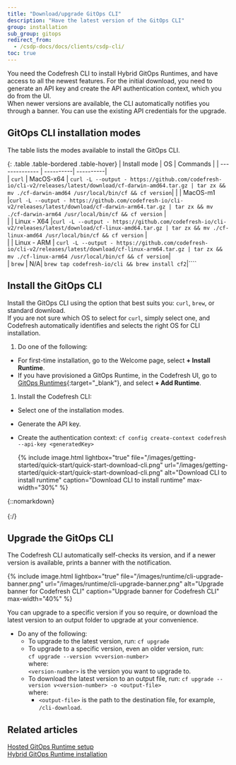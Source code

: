 ```yaml
---
title: "Download/upgrade GitOps CLI"
description: "Have the latest version of the GitOps CLI"
group: installation
sub_group: gitops
redirect_from:
  - /csdp-docs/docs/clients/csdp-cli/
toc: true
---
```


You need the Codefresh CLI to install Hybrid GitOps Runtimes, and have access to all the newest features. 
For the initial download, you need to generate an API key and create the API authentication context, which you do from the UI.  
When newer versions are available, the CLI automatically notifies you through a banner. You can use the existing API credentials for the upgrade. 


## GitOps CLI installation modes
The table lists the modes available to install the GitOps CLI.

{: .table .table-bordered .table-hover}
| Install mode | OS       | Commands |
| -------------- | ----------| ----------|  
| `curl`         | MacOS-x64 |  `curl -L --output - https://github.com/codefresh-io/cli-v2/releases/latest/download/cf-darwin-amd64.tar.gz | tar zx && mv ./cf-darwin-amd64 /usr/local/bin/cf && cf version`|
|             | MacOS-m1 |`curl -L --output - https://github.com/codefresh-io/cli-v2/releases/latest/download/cf-darwin-arm64.tar.gz | tar zx && mv ./cf-darwin-arm64 /usr/local/bin/cf && cf version` |          
|             | Linux - X64 |`curl -L --output - https://github.com/codefresh-io/cli-v2/releases/latest/download/cf-linux-amd64.tar.gz | tar zx && mv ./cf-linux-amd64 /usr/local/bin/cf && cf version` |       
|              | Linux - ARM  |  `curl -L --output - https://github.com/codefresh-io/cli-v2/releases/latest/download/cf-linux-arm64.tar.gz | tar zx && mv ./cf-linux-arm64 /usr/local/bin/cf && cf version`|     
| `brew` | N/A| `brew tap codefresh-io/cli && brew install cf2`|````

## Install the GitOps CLI
Install the GitOps CLI using the option that best suits you: `curl`, `brew`, or standard download.  
If you are not sure which OS to select for `curl`, simply select one, and Codefresh automatically identifies and selects the right OS for CLI installation.

1. Do one of the following:
  * For first-time installation, go to the Welcome page, select **+ Install Runtime**.
  * If you have provisioned a GitOps Runtime, in the Codefresh UI, go to [GitOps Runtimes](https://g.codefresh.io/2.0/account-settings/runtimes){:target="\_blank"}, and select **+ Add Runtime**.
1. Install the Codefresh CLI:
  * Select one of the installation modes. 
  * Generate the API key.
  * Create the authentication context:
    `cf config create-context codefresh --api-key <generatedKey>` 
  

    {% include 
   image.html 
   lightbox="true" 
   file="/images/getting-started/quick-start/quick-start-download-cli.png" 
   url="/images/getting-started/quick-start/quick-start-download-cli.png" 
   alt="Download CLI to install runtime" 
   caption="Download CLI to install runtime"
   max-width="30%" 
   %} 


{::nomarkdown}
</br></br>
{:/}


## Upgrade the GitOps CLI

The Codefresh CLI automatically self-checks its version, and if a newer version is available, prints a banner with the notification.  

 {% include
    image.html
  lightbox="true"
  file="/images/runtime/cli-upgrade-banner.png"
  url="/images/runtime/cli-upgrade-banner.png"
  alt="Upgrade banner for Codefresh CLI"
  caption="Upgrade banner for Codefresh CLI"
  max-width="40%"
  %}


You can upgrade to a specific version if you so require, or download the latest version to an output folder to upgrade at your convenience.


* Do any of the following:
  * To upgrade to the latest version, run:
    `cf upgrade`
  * To upgrade to a specific version, even an older version, run:  
    `cf upgrade --version v<version-number>`  
    where:  
    `<version-number>` is the version you want to upgrade to.
  * To download the latest version to an output file, run:
    `cf upgrade --version v<version-number> -o <output-file>`  
    where:   
    * `<output-file>` is the path to the destination file, for example, `/cli-download`.

## Related articles
[Hosted GitOps Runtime setup]({{site.baseurl}}/docs/installation/gitops/hosted-runtime)  
[Hybrid GitOps Runtime installation]({{site.baseurl}}/docs/installation/gitops/hybrid-gitops)  
